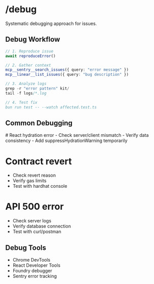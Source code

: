 # /debug

Systematic debugging approach for issues.

## Debug Workflow

```typescript
// 1. Reproduce issue
await reproduceError()

// 2. Gather context
mcp__sentry__search_issues({ query: "error message" })
mcp__linear__list_issues({ query: "bug description" })

// 3. Analyze logs
grep -r "error pattern" kit/
tail -f logs/*.log

// 4. Test fix
bun run test -- --watch affected.test.ts
```

## Common Debugging

<example>
# React hydration error
- Check server/client mismatch
- Verify data consistency
- Add suppressHydrationWarning temporarily

# Contract revert

- Check revert reason
- Verify gas limits
- Test with hardhat console

# API 500 error

- Check server logs
- Verify database connection
- Test with curl/postman </example>

## Debug Tools

- Chrome DevTools
- React Developer Tools
- Foundry debugger
- Sentry error tracking
